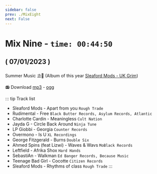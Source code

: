 ```yaml
---
sidebar: false
prev: ./MixEight
next: False
---
```


# Mix Nine - `time: 00:44:50`

## ( 07/01/2023 )

Summer Music ⛱️🌴 (Album of this year [Sleaford Mods - UK Grim](https://www.sleafordmods.com/))

<my-live-archives url="https://live.rouquin.me/archives/MixNine.mp4" urltrack="../vtt/MixNine.vtt" datenamemix="07/01/2023 :: Mix Nine"></my-live-archives>

📻 Download [mp3](https://live.rouquin.me/archives/MixNine.mp3) - [ogg](https://live.rouquin.me/archives/MixNine.ogg)

::: tip Track list

- Sleaford Mods - Apart from you `Rough Trade`
- Rudimental - Free `Black Butter Records, Asylum Records, Atlantic`
- Charlotte Cardin - Meaningless `Cult Nation`
- Jayda G - Circle Back Around `Ninja Tune`
- LP Giobbi - Georgia  `Counter Records`
- Overmono - Is U `XL Recordings`
- George Fitzgerald - Burns `Double Six`
- Ahmed Spins (feat Lizwi) - Waves & Wavs `MoBlack Records`
- Leftfield - Afrika Shox `Hard Hands`
- SebastiAn - Walkman `Ed Banger Records, Because Music`
- Teenage Bad Girl - Cocotte `Citizen Records`
- Sleaford Mods - Rhythms of class `Rough Trade`
:::
